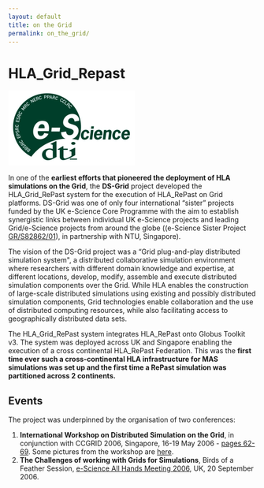 ```yaml
---
layout: default
title: on the Grid
permalink: on_the_grid/
---
```



# HLA_Grid_Repast

![](/assets/images/hla-repast/esci_logo.png)

In one of the **earliest efforts that pioneered the deployment of HLA simulations on the Grid**,  the **DS-Grid** project developed the HLA_Grid_RePast  system for the execution of HLA_RePast  on Grid platforms. DS-Grid was one of only four international “sister” projects funded by the UK e-Science Core Programme with the aim to establish synergistic links between individual UK e-Science projects and leading Grid/e-Science projects from around the globe ((e-Science Sister Project [GR/S82862/01](https://gow.epsrc.ukri.org/NGBOViewGrant.aspx?GrantRef=GR/S82862/01)), in partnership with NTU, Singapore). 

The vision of the DS-Grid project was a “Grid plug-and-play distributed simulation system", 
a distributed collaborative simulation environment where researchers with different domain knowledge and expertise, 
at different locations, develop, modify, assemble and execute distributed simulation components over the Grid. 
While HLA enables the construction of large-scale distributed simulations using existing and possibly distributed simulation components, 
Grid technologies enable collaboration and the use of distributed computing resources, 
while also facilitating access to geographically distributed data sets. 

The HLA_Grid_RePast system integrates HLA_RePast onto Globus Toolkit v3. The system was deployed across UK and Singapore enabling the execution of a cross continental HLA_RePast Federation.
This was the **first  time ever such a cross-continental HLA infrastructure for MAS simulations was set up 
and the first time a RePast simulation was partitioned across 2 continents.**

## Events

The project was underpinned by the organisation of two conferences:

1.	 **International Workshop on Distributed Simulation on the Grid**, in conjunction with CCGRID 2006, Singapore, 16-19 May 2006 -  [pages  62-69](https://www.computer.org/csdl/proceedings/ccgrid/2006/12OmNyPQ4vJ). Some pictures from the workshop are [here](https://hla-repast.github.io/assets/images/hla-repast/DSGrid2006-pictures.zip). 
2.	**The Challenges of working with Grids for Simulations**, Birds of a Feather Session, [e-Science All Hands Meeting 2006](https://hla-repast.github.io/assets/files/proceedings-AHM2006a.pdf), UK,  20 September 2006.



